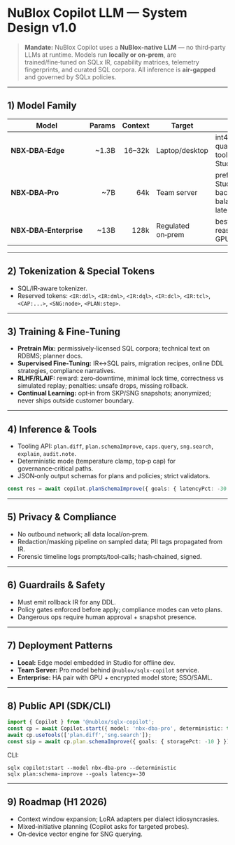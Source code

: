 # NuBlox Copilot LLM — System Design v1.0

> **Mandate:** NuBlox Copilot uses a **NuBlox‑native LLM** — no third‑party LLMs at runtime. Models run **locally or on‑prem**, are trained/fine‑tuned on SQLx IR, capability matrices, telemetry fingerprints, and curated SQL corpora. All inference is **air‑gapped** and governed by SQLx policies.

---

## 1) Model Family

| Model                  | Params | Context | Target            | Notes                                              |
| ---------------------- | -----: | ------: | ----------------- | -------------------------------------------------- |
| **NBX‑DBA‑Edge**       |  ~1.3B |  16–32k | Laptop/desktop    | int4/int8 quant; fast tool‑use; local Studio       |
| **NBX‑DBA‑Pro**        |    ~7B |     64k | Team server       | preferred Studio backend; balanced latency/quality |
| **NBX‑DBA‑Enterprise** |   ~13B |    128k | Regulated on‑prem | best reasoning; GPU optional                       |

---

## 2) Tokenization & Special Tokens

* SQL/IR‑aware tokenizer.
* Reserved tokens: `<IR:ddl>`, `<IR:dml>`, `<IR:dql>`, `<IR:dcl>`, `<IR:tcl>`, `<CAP:...>`, `<SNG:node>`, `<PLAN:step>`.

---

## 3) Training & Fine‑Tuning

* **Pretrain Mix:** permissively‑licensed SQL corpora; technical text on RDBMS; planner docs.
* **Supervised Fine‑Tuning:** IR↔SQL pairs, migration recipes, online DDL strategies, compliance narratives.
* **RLHF/RLAIF:** reward: zero‑downtime, minimal lock time, correctness vs simulated replay; penalties: unsafe drops, missing rollback.
* **Continual Learning:** opt‑in from SKP/SNG snapshots; anonymized; never ships outside customer boundary.

---

## 4) Inference & Tools

* Tooling API: `plan.diff`, `plan.schemaImprove`, `caps.query`, `sng.search`, `explain`, `audit.note`.
* Deterministic mode (temperature clamp, top‑p cap) for governance‑critical paths.
* JSON‑only output schemas for plans and policies; strict validators.

```ts
const res = await copilot.planSchemaImprove({ goals: { latencyPct: -30 } });
```

---

## 5) Privacy & Compliance

* No outbound network; all data local/on‑prem.
* Redaction/masking pipeline on sampled data; PII tags propagated from IR.
* Forensic timeline logs prompts/tool‑calls; hash‑chained, signed.

---

## 6) Guardrails & Safety

* Must emit rollback IR for any DDL.
* Policy gates enforced before apply; compliance modes can veto plans.
* Dangerous ops require human approval + snapshot presence.

---

## 7) Deployment Patterns

* **Local:** Edge model embedded in Studio for offline dev.
* **Team Server:** Pro model behind `@nublox/sqlx-copilot` service.
* **Enterprise:** HA pair with GPU + encrypted model store; SSO/SAML.

---

## 8) Public API (SDK/CLI)

```ts
import { Copilot } from '@nublox/sqlx-copilot';
const cp = await Copilot.start({ model: 'nbx-dba-pro', deterministic: true });
await cp.useTools(['plan.diff','sng.search']);
const sip = await cp.plan.schemaImprove({ goals: { storagePct: -10 } });
```

CLI:

```
sqlx copilot:start --model nbx-dba-pro --deterministic
sqlx plan:schema-improve --goals latency=-30
```

---

## 9) Roadmap (H1 2026)

* Context window expansion; LoRA adapters per dialect idiosyncrasies.
* Mixed‑initiative planning (Copilot asks for targeted probes).
* On‑device vector engine for SNG querying.
